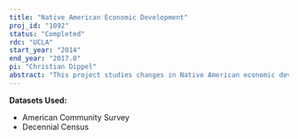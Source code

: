 ```yaml
---
title: "Native American Economic Development"
proj_id: "1092"
status: "Completed"
rdc: "UCLA"
start_year: "2014"
end_year: "2017.0"
pi: "Christian Dippel"
abstract: "This project studies changes in Native American economic development as indicated by average incomes and measures of income inequality over the past several decades. The broad aim is to understand today's large differences in economic development between different tribes and between different reservations, rather than between different Native American individuals. First, this project estimates the effect of local governance on differences in average incomes among reservations. Second, it estimates the dynamics of income inequality and income growth across reservations and tribes. This requires building aggregate tribal and reservation characteristics from individual records in the Decennial Census and American Community Survey data."
---
```


**Datasets Used:**

  - American Community Survey 
  - Decennial Census 

